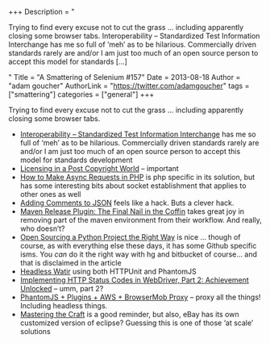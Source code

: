 +++
Description = "<p>Trying to find every excuse not to cut the grass … including apparently closing some browser tabs. Interoperability – Standardized Test Information Interchange has me so full of ‘meh’ as to be hilarious. Commercially driven standards rarely are and/or I am just too much of an open source person to accept this model for standards […]</p>"
Title = "A Smattering of Selenium #157"
Date = 2013-08-18
Author = "adam goucher"
AuthorLink = "https://twitter.com/adamgoucher"
tags = ["smattering"]
categories = ["general"]
+++
<p>Trying to find every excuse not to cut the grass &#8230; including apparently closing some browser tabs.</p>
<ul>
<li><a href="http://idtus.com/blog/interoperability-standardized-test-information-interchange/">Interoperability – Standardized Test Information Interchange</a> has me so full of &#8216;meh&#8217; as to be hilarious. Commercially driven standards rarely are and/or I am just too much of an open source person to accept this model for standards development</li>
<li><a href="http://lucumr.pocoo.org/2013/7/23/licensing/">Licensing in a Post Copyright World</a> &#8211; important</li>
<li><a href="https://segment.io/blog/how-to-make-async-requests-in-php/">How to Make Async Requests in PHP</a> is php specific in its solution, but has some interesting bits about socket establishment that applies to other ones as well</li>
<li><a href="http://fadefade.com/json-comments.html">Adding Comments to JSON</a> feels like a hack. Buts a clever hack.</li>
<li><a href="http://axelfontaine.com/blog/final-nail.html">Maven Release Plugin: The Final Nail in the Coffin</a> takes great joy in removing part of the maven environment from their workflow. And really, who doesn&#8217;t?</li>
<li><a href="http://www.jeffknupp.com/blog/2013/08/16/open-sourcing-a-python-project-the-right-way/">Open Sourcing a Python Project the Right Way</a> is nice &#8230; though of course, as with everything else these days, it has some Github specific isms. You <i>can</i> do it the right way with hg and bitbucket of course&#8230; and that is disclaimed in the article</li>
<li><a href="http://ihaztehcodez.michael-lloyd-lee.me.uk/2013/07/headless-watir.html">Headless Watir</a> using both HTTPUnit and PhantomJS</li>
<li><a href="http://jimevansmusic.blogspot.ca/2013/08/implementing-http-status-codes-in.html">Implementing HTTP Status Codes in WebDriver, Part 2: Achievement Unlocked</a> &#8211; umm, part 2?</li>
<li><a href="http://selenium34.wordpress.com/2013/08/14/phantomjs-plugins-aws-browsermob-proxy/">PhantomJS + Plugins + AWS + BrowserMob Proxy</a> &#8211; proxy all the things! Including headless things.</li>
<li><a href="http://teddziuba.com/post/58003369831/mastering-the-craft">Mastering the Craft</a> is a good reminder, but also, eBay has its own customized version of eclipse? Guessing this is one of those &#8216;at scale&#8217; solutions</li>
</ul>

